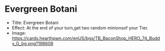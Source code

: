 # Evergreen Botani
- Title:  Evergreen Botani
- Effect:  At the end of your turn,get two random minionsof your Tier.
- Image:  https://cards.hearthpwn.com/enUS/bgs/TB_BaconShop_HERO_74_Buddy_G_bg.png?198608
